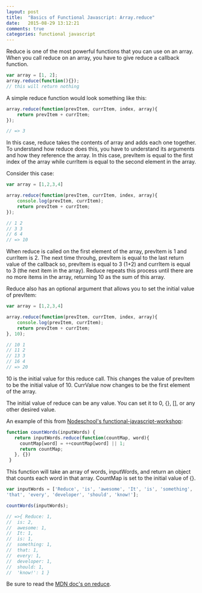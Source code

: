 ```yaml
---
layout: post
title:  "Basics of Functional Javascript: Array.reduce"
date:   2015-08-29 13:12:21
comments: true
categories: functional javascript
---
```


Reduce is one of the most powerful functions that you can use on an array. When you
call reduce on an array, you have to give reduce a callback function.

```js
var array = [1, 2];
array.reduce(function(){});
// this will return nothing
```

A simple reduce function would look something like this:

```js
array.reduce(function(prevItem, currItem, index, array){
    return prevItem + currItem;
});

// => 3
```

In this case, reduce takes the contents of array and adds each one
together. To understand how reduce does this, you have to understand its arguments and how they reference the array. In this case, prevItem is equal to the first
index of the array while currItem is equal to the second element in the array.

Consider this case:

```js
var array = [1,2,3,4]

array.reduce(function(prevItem, currItem, index, array){
    console.log(prevItem, currItem);
    return prevItem + currItem;
});

// 1 2
// 3 3
// 6 4
// => 10
```

When reduce is called on the first element of the array, prevItem is 1 and currItem is 2.
The next time throuhg, prevItem is equal to the last return value of the callback so,
prevItem is equal to 3 (1+2) and currItem is equal to 3 (the next item in the array).
Reduce repeats this process until there are no more items in the array, returning 10 as
the sum of this array.

Reduce also has an optional argument that allows you to set the initial value of
prevItem:

```js
var array = [1,2,3,4]

array.reduce(function(prevItem, currItem, index, array){
    console.log(prevItem, currItem);
    return prevItem + currItem;
}, 10);

// 10 1
// 11 2
// 13 3
// 16 4
// => 20
```

10 is the initial value for this reduce call. This changes the value of prevItem to
be the initial value of 10. CurrValue now changes to be the first element of the
array.

The initial value of reduce can be any value. You can set it to 0, {}, [], or any other desired value.

An example of this from [Nodeschool's functional-javascript-workshop](https://github.com/timoxley/functional-javascript-workshop):

```js
function countWords(inputWords) {
   return inputWords.reduce(function(countMap, word){
     countMap[word] = ++countMap[word] || 1;
     return countMap;
   }, {})
 }
```

This function will take an array of words, inputWords, and return an object that counts each
word in that array. CountMap is set to the initial value of {}.

```js
var inputWords = ['Reduce', 'is', 'awesome', 'It', 'is', 'something',
'that', 'every', 'developer', 'should', 'know!'];

countWords(inputWords);

// =>{ Reduce: 1,
//  is: 2,
//  awesome: 1,
//  It: 1,
//  is: 1,
//  something: 1,
//  that: 1,
//  every: 1,
//  developer: 1,
//  should: 1,
//  'know!': 1 }
```

Be sure to read the [MDN doc's on reduce](https://developer.mozilla.org/en-US/docs/Web/JavaScript/Reference/Global_Objects/Array/Reduce).

